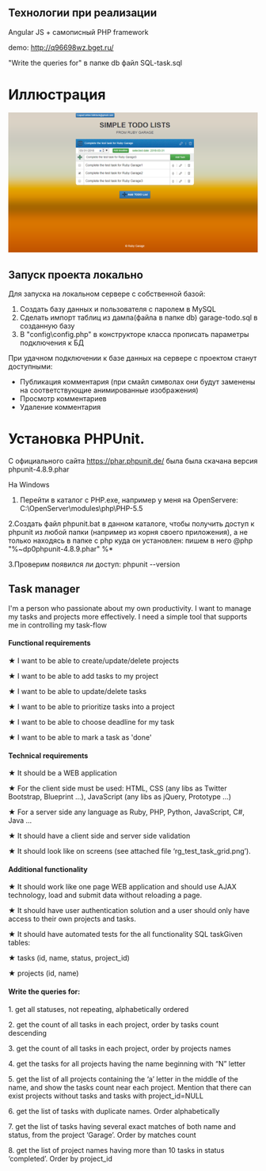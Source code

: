 ## Технологии при реализации

Angular JS + самописный PHP framework

demo: http://q96698wz.bget.ru/

"Write the queries for" в папке db файл SQL-task.sql

# Иллюстрация
![главная страница](public/images/main.png)

## Запуск проекта локально

Для запуска на локальном сервере с собственной базой:
1. Создать базу данных и пользователя с паролем в MySQL
2. Сделать импорт таблиц из дампа(файла в папке db) garage-todo.sql в созданную базу
3. В "config\config.php" в конструкторе класса прописать параметры подключения к БД

При удачном подключении к базе данных на сервере с проектом станут доступными:
- Публикация комментария (при смайл символах они будут заменены на соответствующие анимированные изображения)
- Просмотр комментариев
- Удаление комментария

# Установка PHPUnit.

С официального сайта https://phar.phpunit.de/ была была скачана версия phpunit-4.8.9.phar

На Windows 
1. Перейти в каталог с PHP.exe, например у меня на OpenServere:
C:\OpenServer\modules\php\PHP-5.5

2.Создать файл phpunit.bat в данном каталоге, чтобы получить доступ к phpunit из любой папки (например из корня своего приложения),
а не только находясь в папке с php куда он установлен: пишем в него @php "%~dp0phpunit-4.8.9.phar" %*

3.Проверим появился ли доступ:
phpunit --version

## Task manager

<p>I'm a person who passionate about my own productivity. I want to manage my tasks
and projects more effectively. I need a simple tool that supports me in controlling my
task-flow</p>
<h4>Functional requirements</h4>
<p>★ I want to be able to create/update/delete projects</p>
<p>★ I want to be able to add tasks to my project</p>
<p>★ I want to be able to update/delete tasks</p>
<p>★ I want to be able to prioritize tasks into a project</p>
<p>★ I want to be able to choose deadline for my task</p>
<p>★ I want to be able to mark a task as 'done'</p>
<h4>Technical requirements</h4>
<p>★ It should be a WEB application</p>
<p>★ For the client side must be used: HTML, CSS (any libs as Twitter Bootstrap,
Blueprint ...), JavaScript (any libs as jQuery, Prototype ...)</p>
<p>★ For a server side any language as Ruby, PHP, Python, JavaScript, C#, Java ...</p>
<p>★ It should have a client side and server side validation</p>
<p>★ It should look like on screens (see attached file ‘rg_test_task_grid.png’).</p>
<h4>Additional functionality</h4>
<p>★ It should work like one page WEB application and should use AJAX technology, load
and submit data without reloading a page.</p>
<p>★ It should have user authentication solution and a user should only have access to
their own projects and tasks.</p>
<p>★ It should have automated tests for the all functionality
SQL taskGiven tables:</p>
<p>★ tasks (id, name, status, project_id)</p>
<p>★ projects (id, name)</p>
<h4>Write the queries for:</h4>
<p>1. get all statuses, not repeating, alphabetically ordered</p>
<p>2. get the count of all tasks in each project, order by tasks count descending</p>
<p>3. get the count of all tasks in each project, order by projects names</p>
<p>4. get the tasks for all projects having the name beginning with “N” letter</p>
<p>5. get the list of all projects containing the ‘a’ letter in the middle of the name, and
show the tasks count near each project. Mention that there can exist projects without
tasks and tasks with project_id=NULL</p>
<p>6. get the list of tasks with duplicate names. Order alphabetically</p>
<p>7. get the list of tasks having several exact matches of both name and status, from
the project ‘Garage’. Order by matches count</p>
<p>8. get the list of project names having more than 10 tasks in status ‘completed’. Order
by project_id</p>